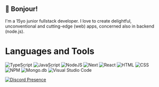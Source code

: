 ## 🙋 Bonjour!

I'm a 15yo junior fullstack developer. I love to create delightful, unconventional and cutting-edge (web) apps, concerned also in backend (node.js).

# Languages and Tools
![TypeScript](https://shields.io/badge/-TypeScript-090909?style=for-the-badge&logo=typescript)
![JavaScript](https://shields.io/badge/-JavaScript-090909?style=for-the-badge&logo=javascript)
![NodeJS](https://shields.io/badge/-Node.js-090909?style=for-the-badge&logo=node.js)
![Next](https://shields.io/badge/-Next-090909?style=for-the-badge&logo=next)
![React](https://shields.io/badge/-React-090909?style=for-the-badge&logo=react)
![HTML](https://shields.io/badge/-HTML-090909?style=for-the-badge&logo=html5)
![CSS](https://shields.io/badge/-CSS-090909?style=for-the-badge&logo=css3&logoColor=2966c2)
![NPM](https://shields.io/badge/-NPM-090909?style=for-the-badge&logo=NPM)
![Mongo.db](https://shields.io/badge/-Mongo.db-090909?style=for-the-badge&logo=mongodb)
![Visual Studio Code](https://shields.io/badge/-Visual_Studio_Code-090909?style=for-the-badge&logo=visual-studio-code&logoColor=32a0ff)

[![Discord Presence](https://lanyard.cnrad.dev/api/921397251446808616)](https://discord.com/users/921397251446808616)



